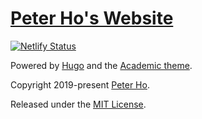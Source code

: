 # [Peter Ho's Website](https://peterho.netlify.com)

[![Netlify Status](https://api.netlify.com/api/v1/badges/8bef2682-1994-4326-8d26-e02b2ced54cf/deploy-status)](https://app.netlify.com/sites/peterho/deploys)


Powered by [Hugo](https://gohugo.io) and the [Academic theme](https://sourcethemes.com/academic/).

Copyright 2019-present [Peter Ho](https://peterho.netlify.com).

Released under the [MIT License](https://github.com/TomBener/peterho-website/blob/master/LICENSE.md).
